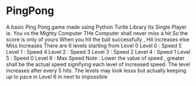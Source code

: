 # PingPong
A basic Ping Pong game made using Python Turtle Library
Its Single Player ie. You vs the Mighty Computer
THe Computer shall never miss a hit
So the score is only of yours
When you hit the ball successfully , Hit increases else Miss Increases
There are 6 levels starting from Level 0
Level 0 : Speed 5
Level 1 : Speed 4
Level 2 : Speed 3
Level 3 : Speed 2
Level 4 : Speed 1
Level 5 : Speed 0
Level 6 : Max Speed
Note : Lower the value of speed , greater shall be the actual speed signifying each level of increased speed.
The level increases after every 5 hits.
The levels may look lesss but actually keeping up to pace in Level 6 in next to impossible

